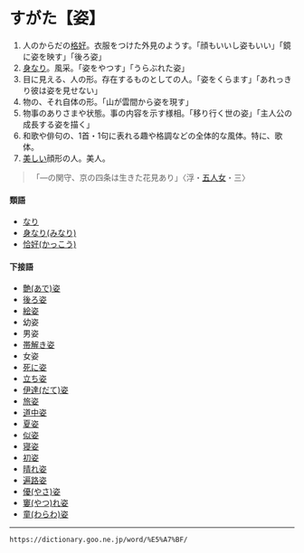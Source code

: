 # すがた【姿】

1.  人のからだの[格好](かっこう（格好／恰好）)。衣服をつけた外見のようす。「顔もいいし姿もいい」「鏡に姿を映す」「後ろ姿」
2.  [身なり](みなり（身形）)。風采。「姿をやつす」「うらぶれた姿」
3.  目に見える、人の形。存在するものとしての人。「姿をくらます」「あれっきり彼は姿を見せない」
4.  物の、それ自体の形。「山が雲間から姿を現す」
5.  物事のありさまや状態。事の内容を示す様相。「移り行く世の姿」「主人公の成長する姿を描く」
6.  和歌や俳句の、1首・1句に表れる趣や格調などの全体的な風体。特に、歌体。
7.  [美しい](うつくしい（美しい／愛しい）)顔形の人。美人。    
>「―の関守、京の四条は生きた花見あり」〈浮・[五人女](https://dictionary.goo.ne.jp/word/%E5%A5%BD%E8%89%B2%E4%BA%94%E4%BA%BA%E5%A5%B3/#jn-73472)・三〉
        

#### 類語

-   [なり](https://dictionary.goo.ne.jp/word/%E5%BD%A2_%28%E3%81%AA%E3%82%8A%29/#jn-165321)
-   [身なり(みなり)](みなり（身形）)
-   [恰好(かっこう)](かっこう（格好／恰好）)

#### 下接語

-   [艶(あで)姿](https://dictionary.goo.ne.jp/word/%E8%89%B6%E5%A7%BF_%28%E3%81%82%E3%81%A7%E3%81%99%E3%81%8C%E3%81%9F%29/#jn-5046)
-   [後ろ姿](https://dictionary.goo.ne.jp/word/%E5%BE%8C%E3%82%8D%E5%A7%BF/#jn-18685)
-   [絵姿](https://dictionary.goo.ne.jp/word/%E7%B5%B5%E5%A7%BF/#jn-23604)
-   幼姿
-   男姿
-   [帯解き姿](https://dictionary.goo.ne.jp/word/%E5%B8%AF%E8%A7%A3%E3%81%8D%E5%A7%BF/#jn-32654)
-   女姿
-   [死に姿](https://dictionary.goo.ne.jp/word/%E6%AD%BB%E3%81%AB%E5%A7%BF/#jn-99475)
-   [立ち姿](https://dictionary.goo.ne.jp/word/%E7%AB%8B%E5%A7%BF/#jn-137007)
-   [伊達(だて)姿](https://dictionary.goo.ne.jp/word/%E4%BC%8A%E9%81%94%E5%A7%BF/#jn-137631)
-   [旅姿](https://dictionary.goo.ne.jp/word/%E6%97%85%E5%A7%BF/#jn-138249)
-   [道中姿](https://dictionary.goo.ne.jp/word/%E9%81%93%E4%B8%AD%E5%A7%BF/#jn-156396)
-   [夏姿](https://dictionary.goo.ne.jp/word/%E5%A4%8F%E5%A7%BF/#jn-164240)
-   [似姿](https://dictionary.goo.ne.jp/word/%E4%BC%BC%E5%A7%BF/#jn-167116)
-   [寝姿](https://dictionary.goo.ne.jp/word/%E5%AF%9D%E5%A7%BF/#jn-170078)
-   [初姿](https://dictionary.goo.ne.jp/word/%E5%88%9D%E5%A7%BF/#jn-177555)
-   [晴れ姿](https://dictionary.goo.ne.jp/word/%E6%99%B4%E5%A7%BF/#jn-180564)
-   [遍路姿](https://dictionary.goo.ne.jp/word/%E9%81%8D%E8%B7%AF%E5%A7%BF/#jn-200743)
-   [優(やさ)姿](https://dictionary.goo.ne.jp/word/%E5%84%AA%E5%A7%BF/#jn-221724)
-   [窶(やつ)れ姿](https://dictionary.goo.ne.jp/word/%E7%AA%B6%E3%82%8C%E5%A7%BF/#jn-222232)
-   [童(わらわ)姿](https://dictionary.goo.ne.jp/word/%E7%AB%A5%E5%A7%BF/#jn-238742)

---
`https://dictionary.goo.ne.jp/word/%E5%A7%BF/`